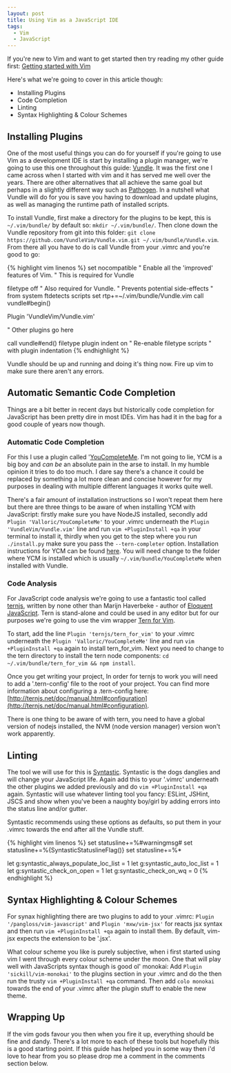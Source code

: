 ```yaml
---
layout: post
title: Using Vim as a JavaScript IDE
tags:
  - Vim
  - JavaScript
---
```


If you're new to Vim and want to get started then try reading my other guide first: [Getting started with Vim](/2016/01/01/getting-started-with-vim/)

Here's what we're going to cover in this article though:

 - Installing Plugins
 - Code Completion
 - Linting
 - Syntax Highlighting & Colour Schemes

## Installing Plugins
One of the most useful things you can do for yourself if you're going to use Vim as a development IDE is start by installing a plugin manager, we're going to use this one throughout this guide: [Vundle](https://github.com/VundleVim/Vundle.vim). It was the first one I came across when I started with vim and it has served me well over the years. There are other alternatives that all achieve the same goal but perhaps in a slightly different way such as [Pathogen](https://github.com/tpope/vim-pathogen). In a nutshell what Vundle will do for you is save you having to download and update plugins, as well as managing the runtime path of installed scripts.

To install Vundle, first make a directory for the plugins to be kept, this is `~/.vim/bundle/` by default so: `mkdir ~/.vim/bundle/`. Then clone down the Vundle repository from git into this folder: `git clone https://github.com/VundleVim/Vundle.vim.git ~/.vim/bundle/Vundle.vim`.
From there all you have to do is call Vundle from your .vimrc and you're good to go:

{% highlight vim linenos %}
set nocompatible " Enable all the 'improved' features of Vim.
                 " This is required for Vundle

filetype off " Also required for Vundle.
             " Prevents potential side-effects
             " from system ftdetects scripts
set rtp+=~/.vim/bundle/Vundle.vim
call vundle#begin()

Plugin 'VundleVim/Vundle.vim'

" Other plugins go here

call vundle#end()
filetype plugin indent on " Re-enable filetype scripts
                          " with plugin indentation
{% endhighlight %}

Vundle should be up and running and doing it's thing now. Fire up vim to make sure there aren't any errors.

## Automatic Semantic Code Completion
Things are a bit better in recent days but historically code completion for JavaScript has been pretty dire in most IDEs. Vim has had it in the bag for a good couple of years now though.

### Automatic Code Completion
For this I use a plugin called '[YouCompleteMe](https://github.com/Valloric/YouCompleteMe). I'm not going to lie, YCM is a big boy and *can be* an absolute pain in the arse to install. In my humble opinion it tries to do too much. I dare say there's a chance it could be replaced by something a lot more clean and concise however for my purposes in dealing with multiple different languages it works quite well.

There's a fair amount of installation instructions so I won't repeat them here but there are three things to be aware of when installing YCM with JavaScript: firstly make sure you have NodeJS installed, secondly add `Plugin 'Valloric/YouCompleteMe'` to your .vimrc underneath the `Plugin 'VundleVim/Vundle.vim'` line and run `vim +PluginInstall +qa` in your terminal to install it, thirdly when you get to the step where you run `./install.py` make sure you pass the `--tern-completer` option. Installation instructions for YCM can be found [here](https://github.com/Valloric/YouCompleteMe). You will need change to the folder where YCM is installed which is usually `~/.vim/bundle/YouCompleteMe` when installed with Vundle.

### Code Analysis
For JavaScript code analysis we're going to use a fantastic tool called [ternjs](http://ternjs.net/), written by none other than Marijn Haverbeke - author of [Eloquent JavaScript](http://eloquentjavascript.net/). Tern is stand-alone and could be used in any editor but for our purposes we're going to use the vim wrapper [Tern for Vim](https://github.com/ternjs/tern_for_vim).

To start, add the line `Plugin 'ternjs/tern_for_vim'` to your .vimrc underneath the `Plugin 'Valloric/YouCompleteMe'` line and run `vim +PluginInstall +qa` again to install tern_for_vim. Next you need to change to the tern directory to install the tern node components: `cd ~/.vim/bundle/tern_for_vim && npm install`.

Once you get writing your project, In order for ternjs to work you will need to add a '.tern-config' file to the root of your project. You can find more information about configuring a .tern-config here: [http://ternjs.net/doc/manual.html#configuration](http://ternjs.net/doc/manual.html#configuration).

There is one thing to be aware of with tern, you need to have a global version of nodejs installed, the NVM (node version manager) version won't work apparently.


## Linting
The tool we will use for this is [Syntastic](https://github.com/scrooloose/syntastic). Syntastic is the dogs danglies and will change your JavaScript life. Again add this to your '.vimrc' underneath the other plugins we added previously and do `vim +PluginInstall +qa` again. Syntastic will use whatever linting tool you fancy: ESLint, JSHint, JSCS and show when you've been a naughty boy/girl by adding errors into the status line and/or gutter.

Syntastic recommends using these options as defaults, so put them in your .vimrc towards the end after all the Vundle stuff.

{% highlight vim linenos %}
set statusline+=%#warningmsg#
set statusline+=%{SyntasticStatuslineFlag()}
set statusline+=%*

let g:syntastic_always_populate_loc_list = 1
let g:syntastic_auto_loc_list = 1
let g:syntastic_check_on_open = 1
let g:syntastic_check_on_wq = 0
{% endhighlight %}

## Syntax Highlighting & Colour Schemes
For synax highlighting there are two plugins to add to your .vimrc: `Plugin '/pangloss/vim-javascript'` and `Plugin 'mxw/vim-jsx'` for reacts jsx syntax and then run `vim +PluginInstall +qa` again to install them. By default, vim-jsx expects the extension to be '.jsx'.

What colour scheme you like is purely subjective, when i first started using vim I went through every colour scheme under the moon. One that will play well with JavaScripts syntax though is good ol' monokai: Add `Plugin 'sickill/vim-monokai'` to the plugins section in your .vimrc and do the then run the trusty `vim +PluginInstall +qa` command. Then add `colo monokai` towards the end of your .vimrc after the plugin stuff to enable the new theme.


## Wrapping Up
If the vim gods favour you then when you fire it up, everything should be fine and dandy. There's a lot more to each of these tools but hopefully this is a good starting point. If this guide has helped you in some way then i'd love to hear from you so please drop me a comment in the comments section below.
